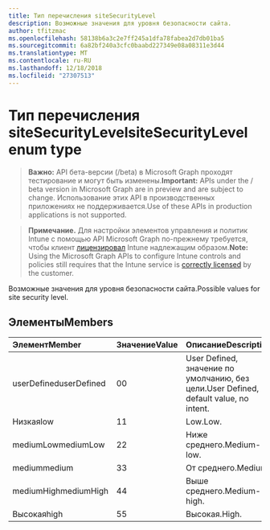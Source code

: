 ```yaml
---
title: Тип перечисления siteSecurityLevel
description: Возможные значения для уровня безопасности сайта.
author: tfitzmac
ms.openlocfilehash: 58138b6a3c2e7ff245a1dfa78fabea2d7db01ba5
ms.sourcegitcommit: 6a82bf240a3cfc0baabd227349e08a08311e3d44
ms.translationtype: MT
ms.contentlocale: ru-RU
ms.lasthandoff: 12/18/2018
ms.locfileid: "27307513"
---
```

# <a name="sitesecuritylevel-enum-type"></a><span data-ttu-id="7b118-103">Тип перечисления siteSecurityLevel</span><span class="sxs-lookup"><span data-stu-id="7b118-103">siteSecurityLevel enum type</span></span>

> <span data-ttu-id="7b118-104">**Важно:** API бета-версии (/beta) в Microsoft Graph проходят тестирование и могут быть изменены.</span><span class="sxs-lookup"><span data-stu-id="7b118-104">**Important:** APIs under the / beta version in Microsoft Graph are in preview and are subject to change.</span></span> <span data-ttu-id="7b118-105">Использование этих API в производственных приложениях не поддерживается.</span><span class="sxs-lookup"><span data-stu-id="7b118-105">Use of these APIs in production applications is not supported.</span></span>

> <span data-ttu-id="7b118-106">**Примечание.** Для настройки элементов управления и политик Intune с помощью API Microsoft Graph по-прежнему требуется, чтобы клиент [лицензировал](https://go.microsoft.com/fwlink/?linkid=839381) Intune надлежащим образом.</span><span class="sxs-lookup"><span data-stu-id="7b118-106">**Note:** Using the Microsoft Graph APIs to configure Intune controls and policies still requires that the Intune service is [correctly licensed](https://go.microsoft.com/fwlink/?linkid=839381) by the customer.</span></span>

<span data-ttu-id="7b118-107">Возможные значения для уровня безопасности сайта.</span><span class="sxs-lookup"><span data-stu-id="7b118-107">Possible values for site security level.</span></span>
## <a name="members"></a><span data-ttu-id="7b118-108">Элементы</span><span class="sxs-lookup"><span data-stu-id="7b118-108">Members</span></span>
|<span data-ttu-id="7b118-109">Элемент</span><span class="sxs-lookup"><span data-stu-id="7b118-109">Member</span></span>|<span data-ttu-id="7b118-110">Значение</span><span class="sxs-lookup"><span data-stu-id="7b118-110">Value</span></span>|<span data-ttu-id="7b118-111">Описание</span><span class="sxs-lookup"><span data-stu-id="7b118-111">Description</span></span>|
|:---|:---|:---|
|<span data-ttu-id="7b118-112">userDefined</span><span class="sxs-lookup"><span data-stu-id="7b118-112">userDefined</span></span>|<span data-ttu-id="7b118-113">0</span><span class="sxs-lookup"><span data-stu-id="7b118-113">0</span></span>|<span data-ttu-id="7b118-114">User Defined, значение по умолчанию, без цели.</span><span class="sxs-lookup"><span data-stu-id="7b118-114">User Defined, default value, no intent.</span></span>|
|<span data-ttu-id="7b118-115">Низкая</span><span class="sxs-lookup"><span data-stu-id="7b118-115">low</span></span>|<span data-ttu-id="7b118-116">1</span><span class="sxs-lookup"><span data-stu-id="7b118-116">1</span></span>|<span data-ttu-id="7b118-117">Low.</span><span class="sxs-lookup"><span data-stu-id="7b118-117">Low.</span></span>|
|<span data-ttu-id="7b118-118">mediumLow</span><span class="sxs-lookup"><span data-stu-id="7b118-118">mediumLow</span></span>|<span data-ttu-id="7b118-119">2</span><span class="sxs-lookup"><span data-stu-id="7b118-119">2</span></span>|<span data-ttu-id="7b118-120">Ниже среднего.</span><span class="sxs-lookup"><span data-stu-id="7b118-120">Medium-low.</span></span>|
|<span data-ttu-id="7b118-121">medium</span><span class="sxs-lookup"><span data-stu-id="7b118-121">medium</span></span>|<span data-ttu-id="7b118-122">3</span><span class="sxs-lookup"><span data-stu-id="7b118-122">3</span></span>|<span data-ttu-id="7b118-123">От среднего.</span><span class="sxs-lookup"><span data-stu-id="7b118-123">Medium.</span></span>|
|<span data-ttu-id="7b118-124">mediumHigh</span><span class="sxs-lookup"><span data-stu-id="7b118-124">mediumHigh</span></span>|<span data-ttu-id="7b118-125">4</span><span class="sxs-lookup"><span data-stu-id="7b118-125">4</span></span>|<span data-ttu-id="7b118-126">Выше среднего.</span><span class="sxs-lookup"><span data-stu-id="7b118-126">Medium-high.</span></span>|
|<span data-ttu-id="7b118-127">Высокая</span><span class="sxs-lookup"><span data-stu-id="7b118-127">high</span></span>|<span data-ttu-id="7b118-128">5</span><span class="sxs-lookup"><span data-stu-id="7b118-128">5</span></span>|<span data-ttu-id="7b118-129">Высокая.</span><span class="sxs-lookup"><span data-stu-id="7b118-129">High.</span></span>|





